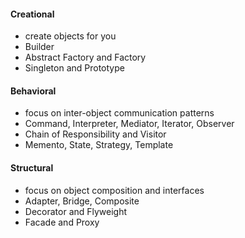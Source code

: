 #### Creational
- create objects for you
- Builder
- Abstract Factory and Factory
- Singleton and Prototype

#### Behavioral
- focus on inter-object communication patterns
- Command, Interpreter, Mediator, Iterator, Observer
- Chain of Responsibility and Visitor
- Memento, State, Strategy, Template

#### Structural
- focus on object composition and interfaces
- Adapter, Bridge, Composite
- Decorator and Flyweight
- Facade and Proxy
